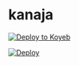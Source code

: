 # kanaja

<a target="_blank" href="https://app.koyeb.com/deploy?type=git&repository=github.com/hanihere/OP-Files-Store-Bot/deploy-buttons&branch=main&name=opfilesstorebot"><img alt="Deploy to Koyeb" src="https://binbashbanana.github.io/deploy-buttons/buttons/remade/koyeb.svg"></a>


[![Deploy](https://www.herokucdn.com/deploy/button.svg)](https://heroku.com/deploy?template=https://github.com/hanihere/OP-Files-Store-Bot)
